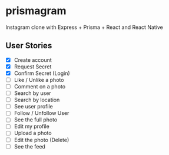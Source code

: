 # prismagram

Instagram clone with Express + Prisma + React and React Native

## User Stories

-   [x] Create account
-   [x] Request Secret
-   [x] Confirm Secret (Login)
-   [ ] Like / Unlike a photo
-   [ ] Comment on a photo
-   [ ] Search by user
-   [ ] Search by location
-   [ ] See user profile
-   [ ] Follow / Unfollow User
-   [ ] See the full photo
-   [ ] Edit my profile
-   [ ] Upload a photo
-   [ ] Edit the photo (Delete)
-   [ ] See the feed
